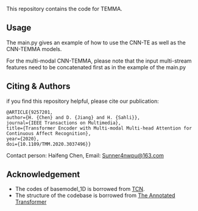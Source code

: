 
This repository contains the code for TEMMA.

## Usage
The main.py gives an example of how to use the CNN-TE as well as the CNN-TEMMA models.

For the multi-modal CNN-TEMMA, please note that the input multi-stream features need to be concatenated first as in the example of the main.py


## Citing & Authors
if you find this repository helpful, please cite our publication:

```
@ARTICLE{9257201,
author={H. {Chen} and D. {Jiang} and H. {Sahli}},
journal={IEEE Transactions on Multimedia},
title={Transformer Encoder with Multi-modal Multi-head Attention for Continuous Affect Recognition},
year={2020},
doi={10.1109/TMM.2020.3037496}}
```

Contact person: Haifeng Chen,  Email: Sunner4nwpu@163.com


## Acknowledgement
* The codes of basemodel_1D is borrowed from [TCN](https://github.com/locuslab/TCN).
* The structure of the codebase is borrowed from [The Annotated Transformer](http://nlp.seas.harvard.edu/2018/04/03/attention.html)
